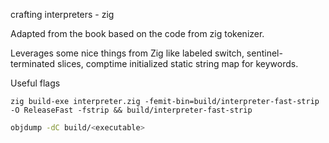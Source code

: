 crafting interpreters - zig

Adapted from the book based on the code from zig tokenizer.

Leverages some nice things from Zig like labeled switch, sentinel-terminated
slices, comptime initialized static string map for keywords.

Useful flags
```zig
zig build-exe interpreter.zig -femit-bin=build/interpreter-fast-strip -O ReleaseFast -fstrip && build/interpreter-fast-strip
```

```sh
objdump -dC build/<executable>
```
